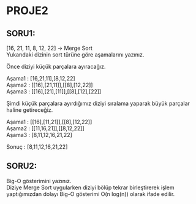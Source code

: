 # **PROJE2**
## SORU1:
[16, 21, 11, 8, 12, 22] -> Merge Sort     
Yukarıdaki dizinin sort türüne göre aşamalarını yazınız.   

Önce diziyi küçük parçalara ayıracağız.

Aşama1 : [16,21,11],[8,12,22]      
Aşama2 : [[16],[21,11]],[[8],[12,22]]   
Aşama3 : [[16],[21],[11]],[[8],[12],[22]]

Şimdi küçük parçalara ayırdığımız diziyi sıralama yaparak büyük parçalar haline getireceğiz.

Aşama1 : [[16],[11,21]],[[8],[12,22]]   
Aşama2 : [[11,16,21]],[[8,12,22]]   
Aşama3 : [8,11,12,16,21,22]

Sonuç : [8,11,12,16,21,22]

## SORU2: 
Big-O gösterimini yazınız.   
Diziye Merge Sort uygularken diziyi bölüp tekrar birleştirerek işlem yaptığımızdan dolayı Big-O gösterimi O(n log(n)) olarak ifade edilir.
